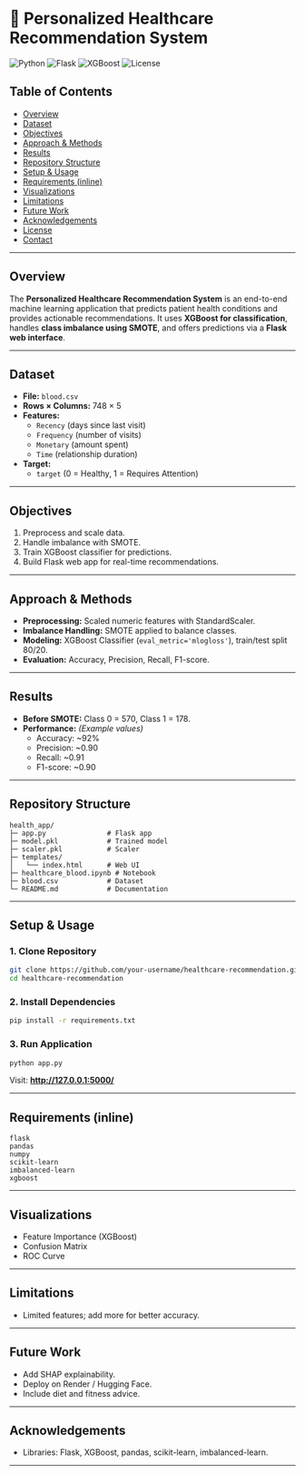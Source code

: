 
# 🏥 Personalized Healthcare Recommendation System

![Python](https://img.shields.io/badge/Python-3.9%2B-blue)
![Flask](https://img.shields.io/badge/Web-Flask-green)
![XGBoost](https://img.shields.io/badge/Model-XGBoost-orange)
![License](https://img.shields.io/badge/License-MIT-informational)

## Table of Contents
- [Overview](#overview)
- [Dataset](#dataset)
- [Objectives](#objectives)
- [Approach & Methods](#approach--methods)
- [Results](#results)
- [Repository Structure](#repository-structure)
- [Setup & Usage](#setup--usage)
- [Requirements (inline)](#requirements-inline)
- [Visualizations](#visualizations)
- [Limitations](#limitations)
- [Future Work](#future-work)
- [Acknowledgements](#acknowledgements)
- [License](#license)
- [Contact](#contact)

---

## Overview
The **Personalized Healthcare Recommendation System** is an end-to-end machine learning application that predicts patient health conditions and provides actionable recommendations. It uses **XGBoost for classification**, handles **class imbalance using SMOTE**, and offers predictions via a **Flask web interface**.

---

## Dataset
- **File:** `blood.csv`
- **Rows × Columns:** 748 × 5
- **Features:**
  - `Recency` (days since last visit)
  - `Frequency` (number of visits)
  - `Monetary` (amount spent)
  - `Time` (relationship duration)
- **Target:**
  - `target` (0 = Healthy, 1 = Requires Attention)

---

## Objectives
1. Preprocess and scale data.
2. Handle imbalance with SMOTE.
3. Train XGBoost classifier for predictions.
4. Build Flask web app for real-time recommendations.

---

## Approach & Methods
- **Preprocessing:** Scaled numeric features with StandardScaler.
- **Imbalance Handling:** SMOTE applied to balance classes.
- **Modeling:** XGBoost Classifier (`eval_metric='mlogloss'`), train/test split 80/20.
- **Evaluation:** Accuracy, Precision, Recall, F1-score.

---

## Results
- **Before SMOTE:** Class 0 = 570, Class 1 = 178.
- **Performance:** *(Example values)*
  - Accuracy: ~92%
  - Precision: ~0.90
  - Recall: ~0.91
  - F1-score: ~0.90

---

## Repository Structure
```
health_app/
├─ app.py               # Flask app
├─ model.pkl            # Trained model
├─ scaler.pkl           # Scaler
├─ templates/
│   └── index.html      # Web UI
├─ healthcare_blood.ipynb # Notebook
├─ blood.csv            # Dataset
└─ README.md            # Documentation
```

---

## Setup & Usage
### 1. Clone Repository
```bash
git clone https://github.com/your-username/healthcare-recommendation.git
cd healthcare-recommendation
```
### 2. Install Dependencies
```bash
pip install -r requirements.txt
```
### 3. Run Application
```bash
python app.py
```
Visit: **http://127.0.0.1:5000/**

---

## Requirements (inline)
```
flask
pandas
numpy
scikit-learn
imbalanced-learn
xgboost
```

---

## Visualizations
- Feature Importance (XGBoost)
- Confusion Matrix
- ROC Curve

---

## Limitations
- Limited features; add more for better accuracy.

---

## Future Work
- Add SHAP explainability.
- Deploy on Render / Hugging Face.
- Include diet and fitness advice.

---

## Acknowledgements
- Libraries: Flask, XGBoost, pandas, scikit-learn, imbalanced-learn.

---
